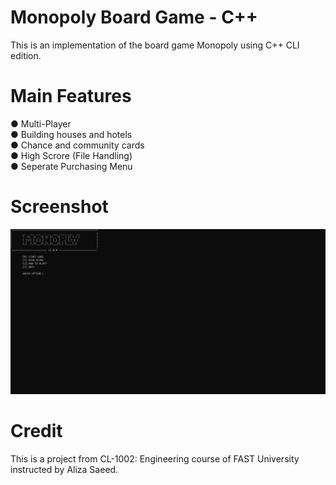 # Monopoly Board Game - C++
This is an implementation of the board game Monopoly using C++ CLI edition.

# Main Features <br>
● Multi-Player <br>
● Building houses and hotels <br>
● Chance and community cards <br>
● High Scrore (File Handling) <br>
● Seperate Purchasing Menu <br>

# Screenshot
![](images/screenshots.gif)

# Credit
This is a project from CL-1002: Engineering course of FAST University instructed by Aliza Saeed.




